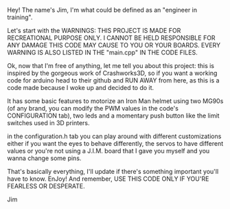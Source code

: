 Hey! The name's Jim, I'm what could be defined as an "engineer in training".

Let's start with the WARNINGS: THIS PROJECT IS MADE FOR RECREATIONAL PURPOSE ONLY.
I CANNOT BE HELD RESPONSIBLE FOR ANY DAMAGE THIS CODE MAY CAUSE TO YOU OR YOUR BOARDS.
EVERY WARNING IS ALSO LISTED IN THE "main.cpp" IN THE CODE FILES.

Ok, now that I'm free of anything, let me tell you about this project: this is inspired
by the gorgeous work of Crashworks3D, so if you want a working code for arduino head to
their github and RUN AWAY from here, as this is a code made because I woke up and decided
to do it. 

It has some basic features to motorize an Iron Man helmet using two MG90s (of any brand,
you can modify the PWM values in the code's CONFIGURATION tab), two leds and a momentary
push button like the limit switches used in 3D printers.

in the configuration.h tab you can play around with different customizations either if you 
want the eyes to behave differently, the servos to have different values or you're not using 
a J.I.M. board that I gave you myself and you wanna change some pins.

That's basically everything, I'll update if there's something important you'll have to know.
EnJoy! And remember, USE THIS CODE ONLY IF YOU'RE FEARLESS OR DESPERATE.

Jim
